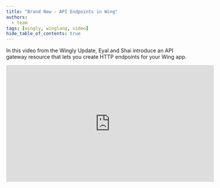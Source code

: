 ```yaml
---
title: "Brand New - API Endpoints in Wing"
authors: 
  - team
tags: [wingly, winglang, video]
hide_table_of_contents: true
---
```


In this video from the Wingly Update, Eyal and Shai introduce an API gateway resource that lets you create HTTP endpoints for your Wing app. 

<!--truncate-->

<iframe width="560" height="315" src="https://www.youtube.com/embed/-jRAFa-fCgE" title="YouTube video player" frameborder="0" allow="accelerometer; autoplay; clipboard-write; encrypted-media; gyroscope; picture-in-picture; web-share" allowfullscreen></iframe>